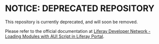 # NOTICE: DEPRECATED REPOSITORY

This repository is currently deprecated, and will soon be removed.

Please refer to the official documentation at
[Liferay Developer Network - Loading Modules with AUI Script in Liferay Portal](https://dev.liferay.com/develop/tutorials/-/knowledge_base/7-0/loading-modules-with-aui-script-in-liferay).